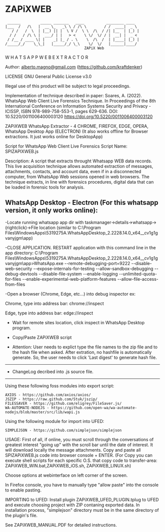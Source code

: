 # ZAPiXWEB
     ______         _____ _______   ____          ________ ____     
    |___  /   /\   |  __ \_   _\ \ / /\ \        / /  ____|  _ \      
       / /   /  \  | |__) || |  \ V /  \ \  /\  / /| |__  | |_) |    
      / /   / /\ \ |  ___/ | |   > <    \ \/  \/ / |  __| |  _ <    
     / /__ / ____ \| |    _| |_ / . \    \  /\  /  | |____| |_) |  
    /_____/_/    \_\_|   |_____/_/ \_\    \/  \/   |______|____/ 
	          			      	        ZAPiX Web
W H A T S A P P W E B   E X T R A C T O R						

Author: alberto.magno@gmail.com (https://github.com/kraftdenker)  

LICENSE GNU General Public License v3.0 

Illegal use of this product will be subject to legal proceedings.

Implementation of technique described in paper:
Soares, A. (2022). WhatsApp Web Client Live Forensics Technique. In Proceedings of the 8th International Conference on Information Systems Security and Privacy - ICISSP, ISBN 978-989-758-553-1, pages 629-636. DOI: 10.5220/0011006400003120
https://doi.org/10.5220/0011006400003120

ZAPiXWEB WhatsApp Extractor - 4 CHROME, FIREFOX, EDGE, OPERA, WhatsApp Desktop App (ELECTRON) 
(It also works offline for Browser extractions. It just works online for DesktopApp)

Script for WhatsApp Web Client Live Forensics
Script Name: SPIZAPIXWEB.js

Description: A script that extracts throught Whatsapp WEB data records.
This live acquisition technique allows automated extraction of messages, attachments,
contacts, and account data, even if in a disconnected computer, from WhatsApp Web sessions opened in web
browsers. The technique extracts, in line with forensics procedures, digital data that can be loaded in forensic
tools for analysis. 

WhatsApp Desktop  - Electron (For this whatsapp version, it only works online): 
------------------------------------------------------------------------------

-Locate running whatsapp app dir with taskmanager->details->whatsapp->(rightclick)->File location (similar to C:\Program Files\WindowsApps\5319275A.WhatsAppDesktop_2.2228.14.0_x64__cv1g1gvanyjgm\app)

-CLOSE APPLICATION. RESTART application with this command line in the app directory: 
C:\Program Files\WindowsApps\5319275A.WhatsAppDesktop_2.2228.14.0_x64__cv1g1gvanyjgm\app>WhatsApp.exe --remote-debugging-port=9222 --disable-web-security --expose-internals-for-testing --allow-sandbox-debugging --debug-devtools --disable-file-system --enable-logging  --unlimited-quota-for-files --enable-experimental-web-platform-features --allow-file-access-from-files

-Open a browser (Chrome, Edge, etc...) into debug inspector
 ex:
 
 Chrome, type into address bar: chrome://inspect
 
 Edge, type into address bar: edge://inspect
     
- Wait for remote sites location, click inspect in WhatsApp Desktop program.

- Copy/Paste ZAPiXWEB script

- Attention: User needs to explict type the file names to the zip file and to the hash file when asked. After extration, no hashfile is automatically generate. So, the user needs to click 'Last digest' to generate hash file.

-------------
- ChangeLog decribed into .js source file.
-------------
Using these following foss modules into export script:

	AXIOS - https://github.com/axios/axios/
	JSZIP - https://raw.github.com/Stuk/jszip/
	FILESSAVER - https://github.com/eligrey/FileSaver.js/
	WA-AUTOMATE-NODEJS - https://github.com/open-wa/wa-automate-nodejs/blob/master/src/lib/wapi.js
	
Using the following module for import into UFED:

	SIMPLEJSON - https://github.com/simplejson/simplejson

USAGE: 
First of all, if online, you must scroll through the conversations of greatest interest "going
up" with the scroll bar until the date of interest. It will download locally the message attachments.
Copy and paste all SPIZAPiXWEB.js code into browser console + ENTER. 
(For Copy you can execute shell scripts for each specific O.S. that copy code to transfer-area: ZAPiXWEB_WIN.bat,ZAPiXWEB_iOS.sh, ZAPiXWEB_LINUX.sh)

Choose options at webinterface on left corner of the screen.

In Firefox console, you have to manually type "allow paste" into the console to enable pasting.

IMPORTING to UFED:
Install plugin ZAPiXWEB_UFED_PLUGIN.tplug to UFED and execute choosing project with ZIP contaning exported data.
In installation process, "simplejson" directory must be in the same directory of the plugin's file.

See ZAPiXWEB_MANUAL.PDF for detailed instructions.

